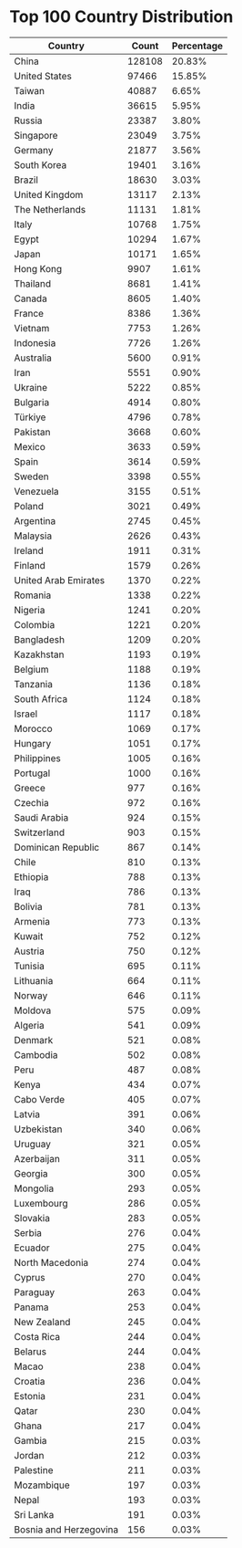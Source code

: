 # Top 100 Country Distribution
| Country | Count | Percentage |
|----|----|----|
| China | 128108 | 20.83% |
| United States | 97466 | 15.85% |
| Taiwan | 40887 | 6.65% |
| India | 36615 | 5.95% |
| Russia | 23387 | 3.80% |
| Singapore | 23049 | 3.75% |
| Germany | 21877 | 3.56% |
| South Korea | 19401 | 3.16% |
| Brazil | 18630 | 3.03% |
| United Kingdom | 13117 | 2.13% |
| The Netherlands | 11131 | 1.81% |
| Italy | 10768 | 1.75% |
| Egypt | 10294 | 1.67% |
| Japan | 10171 | 1.65% |
| Hong Kong | 9907 | 1.61% |
| Thailand | 8681 | 1.41% |
| Canada | 8605 | 1.40% |
| France | 8386 | 1.36% |
| Vietnam | 7753 | 1.26% |
| Indonesia | 7726 | 1.26% |
| Australia | 5600 | 0.91% |
| Iran | 5551 | 0.90% |
| Ukraine | 5222 | 0.85% |
| Bulgaria | 4914 | 0.80% |
| Türkiye | 4796 | 0.78% |
| Pakistan | 3668 | 0.60% |
| Mexico | 3633 | 0.59% |
| Spain | 3614 | 0.59% |
| Sweden | 3398 | 0.55% |
| Venezuela | 3155 | 0.51% |
| Poland | 3021 | 0.49% |
| Argentina | 2745 | 0.45% |
| Malaysia | 2626 | 0.43% |
| Ireland | 1911 | 0.31% |
| Finland | 1579 | 0.26% |
| United Arab Emirates | 1370 | 0.22% |
| Romania | 1338 | 0.22% |
| Nigeria | 1241 | 0.20% |
| Colombia | 1221 | 0.20% |
| Bangladesh | 1209 | 0.20% |
| Kazakhstan | 1193 | 0.19% |
| Belgium | 1188 | 0.19% |
| Tanzania | 1136 | 0.18% |
| South Africa | 1124 | 0.18% |
| Israel | 1117 | 0.18% |
| Morocco | 1069 | 0.17% |
| Hungary | 1051 | 0.17% |
| Philippines | 1005 | 0.16% |
| Portugal | 1000 | 0.16% |
| Greece | 977 | 0.16% |
| Czechia | 972 | 0.16% |
| Saudi Arabia | 924 | 0.15% |
| Switzerland | 903 | 0.15% |
| Dominican Republic | 867 | 0.14% |
| Chile | 810 | 0.13% |
| Ethiopia | 788 | 0.13% |
| Iraq | 786 | 0.13% |
| Bolivia | 781 | 0.13% |
| Armenia | 773 | 0.13% |
| Kuwait | 752 | 0.12% |
| Austria | 750 | 0.12% |
| Tunisia | 695 | 0.11% |
| Lithuania | 664 | 0.11% |
| Norway | 646 | 0.11% |
| Moldova | 575 | 0.09% |
| Algeria | 541 | 0.09% |
| Denmark | 521 | 0.08% |
| Cambodia | 502 | 0.08% |
| Peru | 487 | 0.08% |
| Kenya | 434 | 0.07% |
| Cabo Verde | 405 | 0.07% |
| Latvia | 391 | 0.06% |
| Uzbekistan | 340 | 0.06% |
| Uruguay | 321 | 0.05% |
| Azerbaijan | 311 | 0.05% |
| Georgia | 300 | 0.05% |
| Mongolia | 293 | 0.05% |
| Luxembourg | 286 | 0.05% |
| Slovakia | 283 | 0.05% |
| Serbia | 276 | 0.04% |
| Ecuador | 275 | 0.04% |
| North Macedonia | 274 | 0.04% |
| Cyprus | 270 | 0.04% |
| Paraguay | 263 | 0.04% |
| Panama | 253 | 0.04% |
| New Zealand | 245 | 0.04% |
| Costa Rica | 244 | 0.04% |
| Belarus | 244 | 0.04% |
| Macao | 238 | 0.04% |
| Croatia | 236 | 0.04% |
| Estonia | 231 | 0.04% |
| Qatar | 230 | 0.04% |
| Ghana | 217 | 0.04% |
| Gambia | 215 | 0.03% |
| Jordan | 212 | 0.03% |
| Palestine | 211 | 0.03% |
| Mozambique | 197 | 0.03% |
| Nepal | 193 | 0.03% |
| Sri Lanka | 191 | 0.03% |
| Bosnia and Herzegovina | 156 | 0.03% |
